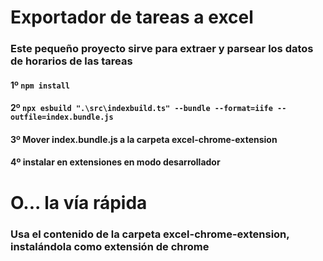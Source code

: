 # Exportador de tareas a excel

### Este pequeño proyecto sirve para extraer y parsear los datos de horarios de las tareas

#### 1º ```npm install```

#### 2º ```npx esbuild ".\src\indexbuild.ts" --bundle --format=iife --outfile=index.bundle.js```

#### 3º Mover index.bundle.js a la carpeta excel-chrome-extension

#### 4º instalar en extensiones en modo desarrollador

# O... la vía rápida

### Usa el contenido de la carpeta excel-chrome-extension, instalándola como extensión de chrome
